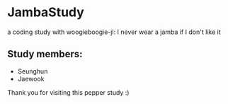 # JambaStudy
a coding study with woogieboogie-jl: I never wear a jamba if I don't like it

## Study members:
- Seunghun
- Jaewook

Thank you for visiting this pepper study :)

